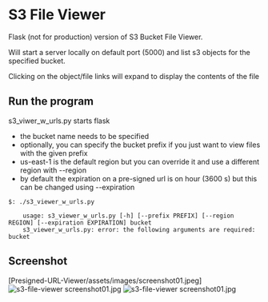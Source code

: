 # S3 File Viewer

Flask (not for production) version of S3 Bucket File Viewer.

Will start a server locally on default port (5000) and list s3 objects for the specified bucket.

Clicking on the object/file links will expand to display the contents of the file

## Run the program

s3_viwer_w_urls.py starts flask

  - the bucket name needs to be specified
  - optionally, you can specify the bucket prefix if you just want to view files with the given prefix
  - us-east-1 is the default region but you can override it and use a different region with --region
  - by default the expiration on a pre-signed url is on hour (3600 s) but this can be changed using --expiration 
```
$: ./s3_viewer_w_urls.py

    usage: s3_viewer_w_urls.py [-h] [--prefix PREFIX] [--region REGION] [--expiration EXPIRATION] bucket
    s3_viewer_w_urls.py: error: the following arguments are required: bucket
```

## Screenshot

[Presigned-URL-Viewer/assets/images/screenshot01.jpeg]
![s3-file-viewer screenshot01.jpg](https://github.com/au79stein/python-s3-buckets/tree/main/Presigned-URL-Viewer/assets/images/screenshot.jpeg)
![s3-file-viewer screenshot01.jpg](/assets/images/screenshot.jpeg)
